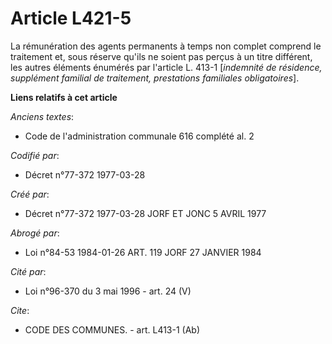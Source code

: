 # Article L421-5

La rémunération des agents permanents à temps non complet comprend le traitement et, sous réserve qu'ils ne soient pas perçus
à un titre différent, les autres éléments énumérés par l'article L. 413-1 [*indemnité de résidence, supplément familial de
traitement, prestations familiales obligatoires*].

**Liens relatifs à cet article**

_Anciens textes_:

  - Code de l'administration communale 616 complété al. 2

_Codifié par_:

  - Décret n°77-372 1977-03-28

_Créé par_:

  - Décret n°77-372 1977-03-28 JORF ET JONC 5 AVRIL 1977

_Abrogé par_:

  - Loi n°84-53 1984-01-26 ART. 119 JORF 27 JANVIER 1984

_Cité par_:

  - Loi n°96-370 du 3 mai 1996 - art. 24 (V)

_Cite_:

  - CODE DES COMMUNES. - art. L413-1 (Ab)
